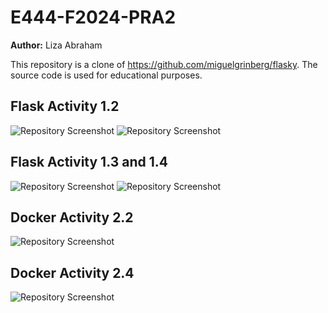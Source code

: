 # E444-F2024-PRA2

**Author:** Liza Abraham

This repository is a clone of https://github.com/miguelgrinberg/flasky. The source code is used for educational purposes.

## Flask Activity 1.2
![Repository Screenshot](E444-F2024-PRA2/PRA-activities/screenshots/act1.png)
![Repository Screenshot](E444-F2024-PRA2/PRA-activities/screenshots/act2.png)

## Flask Activity 1.3 and 1.4
![Repository Screenshot](E444-F2024-PRA2/PRA-activities/screenshots/firstname_email.png)
![Repository Screenshot](E444-F2024-PRA2/PRA-activities/screenshots/ffailed_validation.png)

## Docker Activity 2.2
![Repository Screenshot](EE444-F2024-PRA2/PRA-activities/screenshots/docker_version.png)

## Docker Activity 2.4
![Repository Screenshot](E444-F2024-PRA2/PRA-activities/screenshots/docker_output.png)